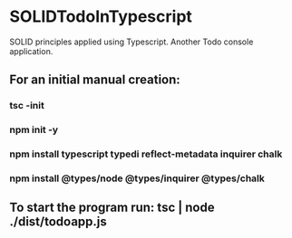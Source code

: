 # SOLIDTodoInTypescript
SOLID principles applied using Typescript. Another Todo console application.

## For an initial manual creation:
### tsc -init
### npm init -y
### npm install typescript typedi reflect-metadata inquirer chalk
### npm install @types/node @types/inquirer @types/chalk

## To start the program run: tsc | node ./dist/todoapp.js